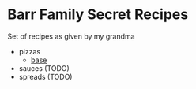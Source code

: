 # Barr Family Secret Recipes

Set of recipes as given by my grandma

- pizzas
  - [base](./pizzas/base/md)
- sauces (TODO)
- spreads (TODO)